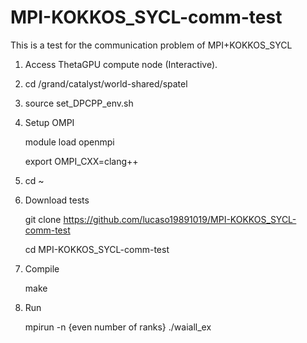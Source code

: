 # MPI-KOKKOS_SYCL-comm-test
This is a test for the communication problem of MPI+KOKKOS_SYCL

1. Access ThetaGPU compute node (Interactive).
2. cd /grand/catalyst/world-shared/spatel
3. source set_DPCPP_env.sh
4. Setup OMPI

   module load openmpi
   
   export OMPI_CXX=clang++
5. cd ~
6. Download tests

   git clone https://github.com/lucaso19891019/MPI-KOKKOS_SYCL-comm-test

   cd  MPI-KOKKOS_SYCL-comm-test
  
7. Compile

	make
8. Run

	mpirun -n {even number of ranks} ./waiall_ex
